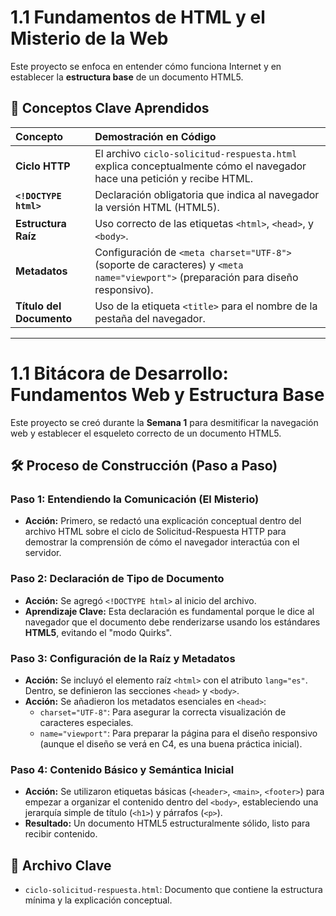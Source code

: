 # 1.1 Fundamentos de HTML y el Misterio de la Web

Este proyecto se enfoca en entender cómo funciona Internet y en establecer la **estructura base** de un documento HTML5.

## 🎯 Conceptos Clave Aprendidos

| Concepto | Demostración en Código |
| :--- | :--- |
| **Ciclo HTTP** | El archivo `ciclo-solicitud-respuesta.html` explica conceptualmente cómo el navegador hace una petición y recibe HTML. |
| **`<!DOCTYPE html>`** | Declaración obligatoria que indica al navegador la versión HTML (HTML5). |
| **Estructura Raíz** | Uso correcto de las etiquetas `<html>`, `<head>`, y `<body>`. |
| **Metadatos** | Configuración de `<meta charset="UTF-8">` (soporte de caracteres) y `<meta name="viewport">` (preparación para diseño responsivo). |
| **Título del Documento** | Uso de la etiqueta `<title>` para el nombre de la pestaña del navegador. |

---

# 1.1 Bitácora de Desarrollo: Fundamentos Web y Estructura Base

Este proyecto se creó durante la **Semana 1** para desmitificar la navegación web y establecer el esqueleto correcto de un documento HTML5.

## 🛠️ Proceso de Construcción (Paso a Paso)

### Paso 1: Entendiendo la Comunicación (El Misterio)
* **Acción:** Primero, se redactó una explicación conceptual dentro del archivo HTML sobre el ciclo de Solicitud-Respuesta HTTP para demostrar la comprensión de cómo el navegador interactúa con el servidor.

### Paso 2: Declaración de Tipo de Documento
* **Acción:** Se agregó `<!DOCTYPE html>` al inicio del archivo.
* **Aprendizaje Clave:** Esta declaración es fundamental porque le dice al navegador que el documento debe renderizarse usando los estándares **HTML5**, evitando el "modo Quirks".

### Paso 3: Configuración de la Raíz y Metadatos
* **Acción:** Se incluyó el elemento raíz `<html>` con el atributo `lang="es"`. Dentro, se definieron las secciones `<head>` y `<body>`.
* **Acción:** Se añadieron los metadatos esenciales en `<head>`:
    * `charset="UTF-8"`: Para asegurar la correcta visualización de caracteres especiales.
    * `name="viewport"`: Para preparar la página para el diseño responsivo (aunque el diseño se verá en C4, es una buena práctica inicial).

### Paso 4: Contenido Básico y Semántica Inicial
* **Acción:** Se utilizaron etiquetas básicas (`<header>`, `<main>`, `<footer>`) para empezar a organizar el contenido dentro del `<body>`, estableciendo una jerarquía simple de título (`<h1>`) y párrafos (`<p>`).
* **Resultado:** Un documento HTML5 estructuralmente sólido, listo para recibir contenido.

## 🔑 Archivo Clave
* `ciclo-solicitud-respuesta.html`: Documento que contiene la estructura mínima y la explicación conceptual.